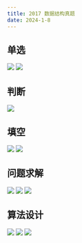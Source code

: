 ```yaml
---
title: 2017 数据结构真题
date: 2024-1-8
---
```


## 单选

<img src="./assets/image-20240108200123833.png">

<img src="./assets/image-20240108200142082.png">

## 判断

<img src="./assets/image-20240108200330398.png">

## 填空

<img src="./assets/image-20240108200307539.png">

<img src="./assets/image-20240108200220143.png">

## 问题求解

<img src="./assets/image-20240108200351157.png">

<img src="./assets/image-20240108200406644.png">

<img src="./assets/image-20240108200424933.png">

## 算法设计

<img src="./assets/image-20240108200444965.png">

<img src="./assets/image-20240108200503697.png">

<img src="./assets/image-20240108200516698.png">
